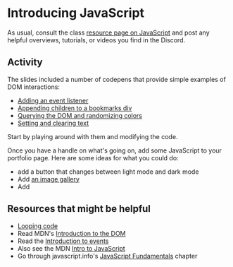 # Introducing JavaScript

As usual, consult the class
[resource page on JavaScript](/resources/javascript.md) and post any helpful
overviews, tutorials, or videos you find in the Discord.

## Activity

The slides included a number of codepens that provide simple examples of DOM
interactions:

- [Adding an event listener](https://codepen.io/branchwelder/pen/abjJNmw)
- [Appending children to a bookmarks div](https://codepen.io/branchwelder/pen/oNMZbrG)
- [Querying the DOM and randomizing colors](https://codepen.io/branchwelder/pen/vYayyOP)
- [Setting and clearing text](https://codepen.io/branchwelder/pen/poZeeVm)

Start by playing around with them and modifying the code.

Once you have a handle on what's going on, add some JavaScript to your portfolio
page. Here are some ideas for what you could do:

- add a button that changes between light mode and dark mode
- Add
  [an image gallery ](https://developer.mozilla.org/en-US/docs/Learn/JavaScript/Building_blocks/Image_gallery)
- Add

## Resources that might be helpful

- [Looping code](https://developer.mozilla.org/en-US/docs/Learn/JavaScript/Building_blocks/Looping_code)
- Read MDN's
  [Introduction to the DOM](https://developer.mozilla.org/en-US/docs/Web/API/Document_Object_Model/Introduction)
- Read the
  [Introduction to events](https://developer.mozilla.org/en-US/docs/Learn/JavaScript/Building_blocks/Events)
- Also see the MDN
  [Intro to JavaScript](https://developer.mozilla.org/en-US/docs/Learn/JavaScript)
- Go through javascript.info's
  [JavaScript Fundamentals](https://javascript.info/first-steps) chapter
